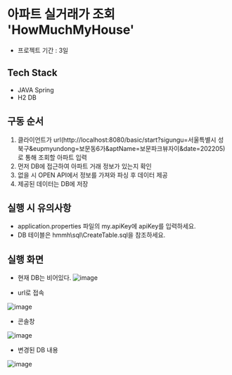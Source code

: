 # 아파트 실거래가 조회 'HowMuchMyHouse' 

- 프로젝트 기간 : 3일

## Tech Stack

- JAVA Spring
- H2 DB

## 구동 순서

1. 클라이언트가 url(http://localhost:8080/basic/start?sigungu=서울특별시 성북구&eupmyundong=보문동6가&aptName=보문파크뷰자이&date=202205)로 통해 조회할 아파트 입력
2. 먼저 DB에 접근하여 아파트 거래 정보가 있는지 확인
3. 없을 시 OPEN API에서 정보를 가져와 파싱 후 데이터 제공
4. 제공된 데이터는 DB에 저장

## 실행 시 유의사항

- application.properties 파일의 my.apiKey에 apiKey를 입력하세요.
- DB 테이블은 hmmh\sql\CreateTable.sql을 참조하세요.

## 실행 화면

- 현재 DB는 비어있다.
![image](https://user-images.githubusercontent.com/90389323/193715693-c455fada-0bbb-41f1-a169-893a286e3e6f.png)


- url로 접속

![image](https://user-images.githubusercontent.com/90389323/193715605-7aae2b72-5144-41fe-b17d-6fffb1c456e9.png)

- 콘솔창

![image](https://user-images.githubusercontent.com/90389323/193715806-26a811ba-53a7-49d7-aca8-3d7ffb3fb256.png)

- 변경된 DB 내용

![image](https://user-images.githubusercontent.com/90389323/193715863-78908f87-be0a-470a-bcd1-b6ce9505d49a.png)
